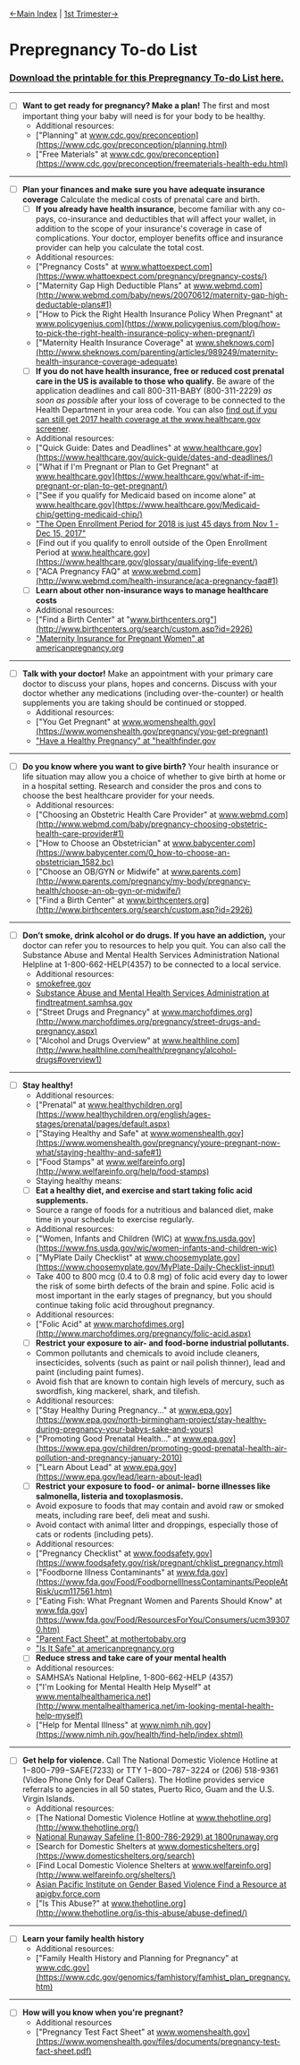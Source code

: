 
[←Main Index](/To-doLists.md)  |  [1st Trimester→](/1stTrimester-ToDo.md)

# Prepregnancy To-do List
### [Download the printable for this Prepregnancy To-do List here.](/downloads/ToDoList-1-Prepregnancy.pdf)
---
- [ ] **Want to get ready for pregnancy? Make a plan!** 
The first and most important thing your baby will need is for your body to be healthy.  
    - Additional resources:  
    - ["Planning" at www.cdc.gov/preconception](https://www.cdc.gov/preconception/planning.html)  
    - ["Free Materials" at www.cdc.gov/preconception](https://www.cdc.gov/preconception/freematerials-health-edu.html)  
---    
- [ ] **Plan your finances and make sure you have adequate insurance coverage** Calculate the medical costs of prenatal care and birth.  
    - [ ] **If you already have health insurance**, become familiar with any co-pays, co-insurance and deductibles that will affect your wallet, in addition to the scope of your insurance's coverage in case of complications. Your doctor, employer benefits office and insurance provider can help you calculate the total cost.  
    - Additional resources:  
    - ["Pregnancy Costs" at www.whattoexpect.com](https://www.whattoexpect.com/pregnancy/pregnancy-costs/)  
    - ["Maternity Gap High Deductible Plans" at www.webmd.com](http://www.webmd.com/baby/news/20070612/maternity-gap-high-deductable-plans#1)  
    - ["How to Pick the Right Health Insurance Policy When Pregnant" at www.policygenius.com](https://www.policygenius.com/blog/how-to-pick-the-right-health-insurance-policy-when-pregnant/)  
    - ["Maternity Health Insurance Coverage" at www.sheknows.com](http://www.sheknows.com/parenting/articles/989249/maternity-health-insurance-coverage-adequate)  
    - [ ] **If you do not have health insurance, free or reduced cost prenatal care in the US is available to those who qualify.** Be aware of the application deadlines and call 800-311-BABY (800-311-2229) *as soon as possible* after your loss of coverage to be connected to the Health Department in your area code. You can also [find out if you can still get 2017 health coverage at the www.healthcare.gov screener](https://www.healthcare.gov/screener/). 
    - Additional resources:  
    - ["Quick Guide: Dates and Deadlines" at www.healthcare.gov](https://www.healthcare.gov/quick-guide/dates-and-deadlines/)  
    - ["What if I'm Pregnant or Plan to Get Pregnant" at www.healthcare.gov](https://www.healthcare.gov/what-if-im-pregnant-or-plan-to-get-pregnant/)  
    - ["See if you qualify for Medicaid based on income alone" at www.healthcare.gov](https://www.healthcare.gov/Medicaid-chip/getting-medicaid-chip/)
    - ["The Open Enrollment Period for 2018 is just 45 days from Nov 1 - Dec 15, 2017"](https://www.healthcare.gov/quick-guide/dates-and-deadlines/)
    - [Find out if you qualify to enroll outside of the Open Enrollment Period at www.healthcare.gov](https://www.healthcare.gov/glossary/qualifying-life-event/)
    - ["ACA Pregnancy FAQ" at www.webmd.com](http://www.webmd.com/health-insurance/aca-pregnancy-faq#1)  
    - [ ] **Learn about other non-insurance ways to manage healthcare costs**  
    - Additional resources:  
    - ["Find a Birth Center" at "www.birthcenters.org"](http://www.birthcenters.org/search/custom.asp?id=2926)  
    - ["Maternity Insurance for Pregnant Women" at americanpregnancy.org](http://americanpregnancy.org/planning/maternity-insurance-for-pregnant-women/)  
---     
- [ ] **Talk with your doctor!** Make an appointment with your primary care doctor to discuss your plans, hopes and concerns. Discuss with your doctor whether any medications (including over-the-counter) or health supplements you are taking should be continued or stopped.
    - Additional resources:
    - ["You Get Pregnant" at www.womenshealth.gov](https://www.womenshealth.gov/pregnancy/you-get-pregnant)
    - ["Have a Healthy Pregnancy" at "healthfinder.gov](https://healthfinder.gov/HealthTopics/Dispatch.aspx?q1=pregnancy&q2=doctor-and-midwife-visits&q3=have-a-healthy-pregnancy)
---     
- [ ] **Do you know where you want to give birth?** Your health insurance or life situation may allow you a choice of whether to give birth at home or in a hospital setting. Research and consider the pros and cons to choose the best healthcare provider for your needs.
    - Additional resources:
    - ["Choosing an Obstetric Health Care Provider" at www.webmd.com](http://www.webmd.com/baby/pregnancy-choosing-obstetric-health-care-provider#1)
    - ["How to Choose an Obstetrician" at www.babycenter.com](https://www.babycenter.com/0_how-to-choose-an-obstetrician_1582.bc)
    - ["Choose an OB/GYN or Midwife" at www.parents.com](http://www.parents.com/pregnancy/my-body/pregnancy-health/choose-an-ob-gyn-or-midwife/)
    - ["Find a Birth Center" at www.birthcenters.org](http://www.birthcenters.org/search/custom.asp?id=2926)
---     
- [ ] **Don’t smoke, drink alcohol or do drugs. If you have an addiction,** your doctor can refer you to resources to help you quit. You can also call the Substance Abuse and Mental Health Services Administration National Helpline at 1-800-662-HELP(4357) to be connected to a local service.
    - Additional resources:
    - [smokefree.gov](https://smokefree.gov)
    - [Substance Abuse and Mental Health Services Administration at findtreatment.samhsa.gov](https://findtreatment.samhsa.gov/)
    - ["Street Drugs and Pregnancy" at www.marchofdimes.org](http://www.marchofdimes.org/pregnancy/street-drugs-and-pregnancy.aspx)
    - ["Alcohol and Drugs Overview" at www.healthline.com](http://www.healthline.com/health/pregnancy/alcohol-drugs#overview1)
--- 
- [ ] **Stay healthy!** 
    - Additional resources:
    - ["Prenatal" at www.healthychildren.org](https://www.healthychildren.org/english/ages-stages/prenatal/pages/default.aspx)
    - ["Staying Healthy and Safe" at www.womenshealth.gov](https://www.womenshealth.gov/pregnancy/youre-pregnant-now-what/staying-healthy-and-safe#1) 
    - ["Food Stamps" at www.welfareinfo.org](http://www.welfareinfo.org/help/food-stamps)
    - Staying healthy means:
    - [ ] **Eat a healthy diet, and exercise and start taking folic acid supplements.** 
    - Source a range of foods for a nutritious and balanced diet, make time in your schedule to exercise regularly.
    - Additional resources:
    - ["Women, Infants and Children (WIC) at www.fns.usda.gov](https://www.fns.usda.gov/wic/women-infants-and-children-wic)
    - ["MyPlate Daily Checklist" at www.choosemyplate.gov](https://www.choosemyplate.gov/MyPlate-Daily-Checklist-input)
    - Take 400 to 800 mcg (0.4 to 0.8 mg) of folic acid every day to lower the risk of some birth defects of the brain and spine. Folic acid is most important in the early stages of pregnancy, but you should continue taking folic acid throughout pregnancy.
    - Additional resources:
    - ["Folic Acid" at www.marchofdimes.org](http://www.marchofdimes.org/pregnancy/folic-acid.aspx)
    - [ ] **Restrict your exposure to air- and food-borne industrial pollutants.** 
    - Common pollutants and chemicals to avoid include cleaners, insecticides, solvents (such as paint or nail polish thinner), lead and paint (including paint fumes). 
    - Avoid fish that are known to contain high levels of mercury, such as swordfish, king mackerel, shark, and tilefish.
    - Additional resources:
    - ["Stay Healthy During Pregnancy..." at www.epa.gov](https://www.epa.gov/north-birmingham-project/stay-healthy-during-pregnancy-your-babys-sake-and-yours)
    - ["Promoting Good Prenatal Health..." at www.epa.gov](https://www.epa.gov/children/promoting-good-prenatal-health-air-pollution-and-pregnancy-january-2010)
    - ["Learn About Lead" at www.epa.gov](https://www.epa.gov/lead/learn-about-lead)
    - [ ] **Restrict your exposure to food- or animal- borne illnesses like salmonella, listeria and toxoplasmosis.** 
    - Avoid exposure to foods that may contain and avoid raw or smoked meats, including rare beef, deli meat and sushi. 
    - Avoid contact with animal litter and droppings, especially those of cats or rodents (including pets).
    - Additional resources:
    - ["Pregnancy Checklist" at www.foodsafety.gov](https://www.foodsafety.gov/risk/pregnant/chklist_pregnancy.html)
    - ["Foodborne Illness Contaminants" at www.fda.gov](https://www.fda.gov/Food/FoodborneIllnessContaminants/PeopleAtRisk/ucm117561.htm)
    - ["Eating Fish: What Pregnant Women and Parents Should Know" at www.fda.gov](https://www.fda.gov/Food/ResourcesForYou/Consumers/ucm393070.htm)
    - ["Parent Fact Sheet" at mothertobaby.org](http://mothertobaby.org/fact-sheets-parent/)
    - ["Is It Safe" at americanpregnancy.org](http://americanpregnancy.org/is-it-safe/)
    - [ ] **Reduce stress and take care of your mental health**
    - Additional resources:
    - SAMHSA’s National Helpline, 1-800-662-HELP (4357)
    - ["I'm Looking for Mental Health Help Myself" at www.mentalhealthamerica.net](http://www.mentalhealthamerica.net/im-looking-mental-health-help-myself)
    - ["Help for Mental Illness" at www.nimh.nih.gov](https://www.nimh.nih.gov/health/find-help/index.shtml)
---     
- [ ] **Get help for violence.** Call The National Domestic Violence Hotline at 1−800−799−SAFE(7233) or TTY 1−800−787−3224 or (206) 518-9361 (Video Phone Only for Deaf Callers). The Hotline provides service referrals to agencies in all 50 states, Puerto Rico, Guam and the U.S. Virgin Islands. 
    - Additional resources:
    - [The National Domestic Violence Hotline at www.thehotline.org](http://www.thehotline.org/)
    - [National Runaway Safeline (1-800-786-2929) at 1800runaway.org](https://www.1800runaway.org/)
    - [Search for Domestic Shelters at www.domesticshelters.org](https://www.domesticshelters.org/search)
    - [Find Local Domestic Violence Shelters at www.welfareinfo.org](http://www.welfareinfo.org/shelters/)   
    - [Asian Pacific Institute on Gender Based Violence Find a Resource at apigbv.force.com ](http://apigbv.force.com/)
    - ["Is This Abuse?" at www.thehotline.org](http://www.thehotline.org/is-this-abuse/abuse-defined/)
---     
- [ ] **Learn your family health history**
    - Additional resources:
    - ["Family Health History and Planning for Pregnancy" at www.cdc.gov](https://www.cdc.gov/genomics/famhistory/famhist_plan_pregnancy.htm)
---     
- [ ] **How will you know when you're pregnant?**
    - Additional resources
    - ["Pregnancy Test Fact Sheet" at www.womenshealth.gov](https://www.womenshealth.gov/files/documents/pregnancy-test-fact-sheet.pdf)


